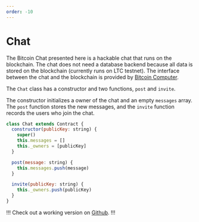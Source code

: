 ```yaml
---
order: -10
---
```


# Chat

The Bitcoin Chat presented here is a hackable chat that runs on the blockchain. The chat does not need a database backend because all data is stored on the blockchain (currently runs on LTC testnet). The interface between the chat and the blockchain is provided by [Bitcoin Computer](https://www.bitcoincomputer.io).

The ```Chat``` class has a constructor and two functions, ```post``` and ```invite```.

The constructor initializes a owner of the chat and an empty ```messages``` array. The ```post``` function stores the new messages, and the ```invite``` function records the users who join the chat.

```js
class Chat extends Contract {
  constructor(publicKey: string) {
    super()
    this.messages = []
    this._owners = [publicKey]
  }

  post(message: string) {
    this.messages.push(message)
  }

  invite(publicKey: string) {
    this._owners.push(publicKey)
  }
}
```

!!!
Check out a working version on [Github](https://github.com/bitcoin-computer/monorepo/tree/main/packages/chat).
!!!
